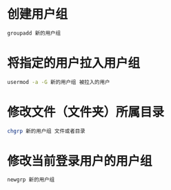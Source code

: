# 创建用户组

```bash
groupadd 新的用户组
```

# 将指定的用户拉入用户组

```bash
usermod -a -G 新的用户组 被拉入的用户
```

# 修改文件（文件夹）所属目录

```bash
chgrp 新的用户组 文件或者目录
```

# 修改当前登录用户的用户组

```bash
newgrp 新的用户组
```